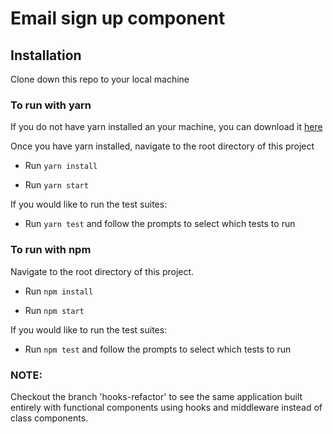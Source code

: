 # Email sign up component

## Installation
Clone down this repo to your local machine

### To run with yarn
If you do not have yarn installed an your machine, you can download it [here](https://yarnpkg.com/lang/en/docs/install/#mac-stable)

Once you have yarn installed, navigate to the root directory of this project

- Run `yarn install`

- Run `yarn start`

If you would like to run the test suites:

- Run `yarn test` and follow the prompts to select which tests to run


### To run with npm
Navigate to the root directory of this project.

- Run `npm install`

- Run `npm start`

If you would like to run the test suites:

- Run `npm test` and follow the prompts to select which tests to run

### NOTE:
Checkout the branch 'hooks-refactor' to see the same application built entirely with functional components using hooks and middleware instead of class components.
